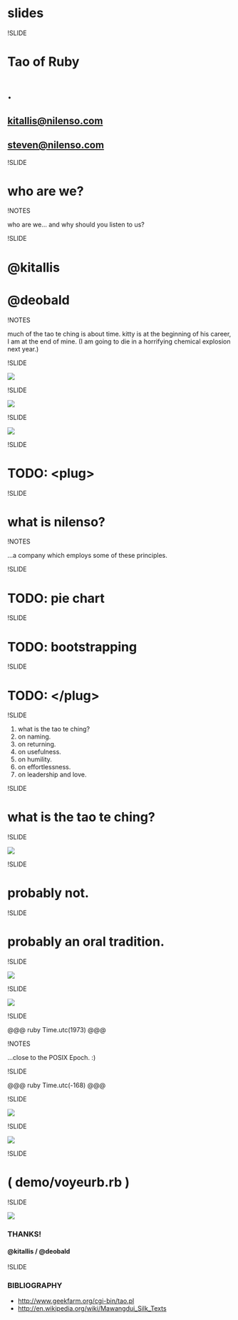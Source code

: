 # slides
 
!SLIDE

# Tao of Ruby

# .

## kitallis@nilenso.com
## steven@nilenso.com

!SLIDE

# who are we?

!NOTES

who are we... and why should you listen to us?

!SLIDE

# @kitallis

# @deobald

!NOTES

much of the tao te ching is about time.
kitty is at the beginning of his career, I am at the end of mine.
(I am going to die in a horrifying chemical explosion next year.)

!SLIDE

![](images/c42-dark.png)

!SLIDE

![](images/rubymonk-logo-dark.png)

!SLIDE

![](images/nilenso.png)

!SLIDE

# TODO: &lt;plug&gt;

!SLIDE

# what is nilenso?

!NOTES

...a company which employs some of these principles.

!SLIDE

# TODO: pie chart

!SLIDE

# TODO: bootstrapping

!SLIDE

# TODO: &lt;/plug&gt; 

!SLIDE

1. what is the tao te ching?
2. on naming.
3. on returning.
4. on usefulness.
5. on humility.
6. on effortlessness.
7. on leadership and love.

!SLIDE

# what is the tao te ching?

!SLIDE

![](images/lao-tzu-riding-an-ox.jpg)

!SLIDE

# probably not.

!SLIDE

# probably an oral tradition.

!SLIDE

![](images/flipkart-translations.png)

!SLIDE

![](images/book-feng-english-v1.jpg)

!SLIDE

@@@ ruby
Time.utc(1973)
@@@

!NOTES

...close to the POSIX Epoch. :)

!SLIDE

@@@ ruby
Time.utc(-168)
@@@

!SLIDE

![](images/mawangdui-lao-tsu.jpg)

!SLIDE

![](images/book-nair.png)

!SLIDE

# ( demo/voyeurb.rb )

!SLIDE

![](images/nilenso.png)

### THANKS!

#### @kitallis / @deobald

!SLIDE

### BIBLIOGRAPHY

- http://www.geekfarm.org/cgi-bin/tao.pl
- http://en.wikipedia.org/wiki/Mawangdui_Silk_Texts
